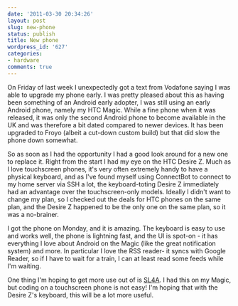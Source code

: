 ```yaml
---
date: '2011-03-30 20:34:26'
layout: post
slug: new-phone
status: publish
title: New phone
wordpress_id: '627'
categories:
- hardware
comments: true
---
```


On Friday of last week I unexpectedly got a text from Vodafone saying I was able to upgrade my phone early. I was pretty pleased about this as having been something of an Android early adopter, I was still using an early Android phone, namely my HTC Magic. While a fine phone when it was released, it was only the second Android phone to become available in the UK and was therefore a bit dated compared to newer devices. It has been upgraded to Froyo (albeit a cut-down custom build) but that did slow the phone down somewhat.

So as soon as I had the opportunity I had a good look around for a new one to replace it. Right from the start I had my eye on the HTC Desire Z. Much as I love touchscreen phones, it's very often extremely handy to have a physical keyboard, and as I've found myself using ConnectBot to connect to my home server via SSH a lot, the keyboard-toting Desire Z immediately had an advantage over the touchscreen-only models. Ideally I didn't want to change my plan, so I checked out the deals for HTC phones on the same plan, and the Desire Z happened to be the only one on the same plan, so it was a no-brainer.

I got the phone on Monday, and it is amazing. The keyboard is easy to use and works well, the phone is lightning fast, and the UI is spot-on - it has everything I love about Android on the Magic (like the great notification system) and more. In particular I love the RSS reader- it syncs with Google Reader, so if I have to wait for a train, I can at least read some feeds while I'm waiting.

One thing I'm hoping to get more use out of is [SL4A](https://code.google.com/p/android-scripting/). I had this on my Magic, but coding on a touchscreen phone is not easy! I'm hoping that with the Desire Z's keyboard, this will be a lot more useful.

